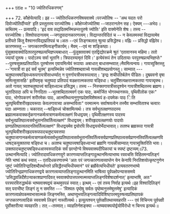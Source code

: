 +++
title = "10 ज्योतिरधिकरणम्"

+++
72. कौक्षेयेत्यादि। इह -- ज्योतिरधिकरणविषयवाक्ये।परज्योतिषः -- 'अथ यदतः परो दिवोज्योतिर्दीप्यते' इति प्रस्तुतस्य परज्योतिषः। कौक्षेय्जोज्योतिषा --जाठरानलेन सह। ऐक्यम् ---अभेदः।कथितम् -- प्रत्यपादि। 'इदं वाव तद्यदितमस्मिन्नन्तःपुरुषे ज्योतिः' इति वाक्येनेति शेषः। तस्य -- परज्योतिषः। विश्वोपादानत्वम् --जगदुपादानकारणत्वम्। विद्यान्तरविदितं च -- न केवलमस्यां विद्यायामेव प्रतीयते किंतु वैश्वानरविद्याप्रतिपन्नं च।अतः --एवं लिङ्गबलात् श्रुत्या प्रसिद्धेश्च। वह्निः -- प्रसिद्धो वह्निरेव।कारणमस्तु -- जगत्कारणमित्यङ्गीकार्यम्। मैवम् --एवं मा शङ्किष्ठाः। पुंसूक्तवाक्योदितपरपुरुषप्रत्यभिज्ञप्त्यबाधात् --पुंलूक्तवाक्यं एतद्विद्योपक्रमे श्रुतं 'एतावानस्य महिमा। ततो ज्यायॉ पूरूषः। पादोऽस्य सर्वा भूतानि। त्रिपादस्यामृतं दिवि।' इत्येवंरूपं तेन उदितायाः परपुरुषप्रत्यभिज्ञप्तेः" --पुरुषसूक्तप्रतिपादितः पुरुषोत्तम एवायमित्येवं रूपायाः अबाधात् बाधासम्भवात्।मैवमित्यन्वयः। गायत्र्युक्तिस्तु --'गायत्री वा इदं सर्वं भूतम्' इत्यस्मिन्नेव ज्योतिश्शब्दवाच्ये गायत्त्रीशब्दप्रयोगस्तु। साम्यात् ---चतुष्पात्त्वषाड्विध्यरूपगायत्रीसाधर्म्यात् न पुनर्गायत्रीस्वरूपत्वात्। 'इन्द्रः शचीपतिर्बलेन पीडितः। दुश्च्यवनो वृषा समित्सुसासहिः' इतीयमृक् चतुष्पदा प्रतिपादं षडक्षरात्मकतया षड्विधा। चतुर्विंशत्यक्षरात्मकतया गायत्र्यृक्च। अतो गायत् त्र्याश्चतुष्पात्त्वं षाड्विध्यञ्च प्रसिद्धम्। तस्य -- निरुक्तगायत्रीसादृश्येन गायत्रीशब्दितस्य ब्रह्मणः। भूतादिपादा अपि च निगदिताः --भूतशब्दितात्मवर्ग एकः पादः, कर्मार्जित भोगस्थानरूपः, पृथिवीलोक एकः" पादः, भोगोपकरणं शरीरमेकः पादः, आत्मस्थित्यनुगुणप्रदेशविशेषरूपं ह-दयमेकः पादः िति भूतपृथिवीशरीरहृदयरूपाः केवलगायत्र्या असम्भाविताः" परमात्मनः सर्वाश्रयत्वेन तस्यैव सम्भाविताश्च चत्वारः पदाः आम्नाताः। चकारात् --षाड्विध्यं चोक्तमित्यर्थः। तत्र सर्वभूतलक्षणपादस्य ब्रह्मात्मकवाक्कर्तृकगानकर्मत्वत्राणकर्मत्वलक्षणं विधाद्वयम्। पृथिवीलक्षणस्य पादस्य सर्वभूतप्रतिष्ठात्वसर्वभूतानतिवर्तित्वलक्षणं" विधाद्वयम्। शरीरहृदयलक्षणयोः पादयोः प्राणप्रतिष्ठात्वतदनतिवर्तित्वलक्षणं" विधाद्वयमेव द्वयोरपि विधाद्वययोर्भेदाभावात्। ततश्च ब्रह्मरूपा गायत्री भूतपृथिवीशरीरहृदयरूपपादचतुष्टयवत्तया चतुष्पाजागानकर्मत्वत्राणकर्मत्वसर्वभूतप्रतिष्ठात्वसर्वभूतानतिवर्तित्वसर्वप्राणप्रतिष्ठात्वसर्वप्राणनतिवर्तित्वलक्षणविधाषट्कयुक्ततया षड्विधा च। अतश्च चतुष्पात्त्वषाड्विध्याभ्यां ब्रह्मणि गायत्त्रीसाम्यात् गायत्र्युक्तिरिति भावः। उक्तपादचतुष्टयषड्विधआस्वरूपादिकं सर्वं छान्दोग्ये विषयवाक्यदीपिकायां च स्पष्टं द्रष्टव्यम्॥73. उत्थानमित्यादि। ज्योतिरादावधिकरणयुगे कारणव्याप्तलिङ्गादुत्थानमित्याभाष्य रववचसि विहितमन्यलिङ्गं नेति भाष्यं कथं स्यात् -- एतदिधकरणारम्भे 'अतः परं जगत्कारणत्वव्याप्तेन येन केनापि निरतिशयोत्कृष्टगुणेन जुष्टं ज्योतिरिन्द्रादिशब्दैरर्थान्तरे प्रसिद्धैरप्यभिधीयमानं" परं ब्रह्मैवेत्यभिधीयते' इत्यवतरणभाष्ये ज्योतिरिन्द्रप्राणाधिकरणद्वये कारणत्वव्याप्तलिङ्गादुत्थानमिति भाषित्वा पूर्वपक्षोपन्याससमये 'प्रसिद्धवन्निर्देशेऽप्याकाशप्राणादिवत् स्ववाक्योपात्तपरमात्मव्याप्तलिङ्गविशेषादर्शनात्' इत्याभाषि, अतः" परस्परविरुद्धार्थकं भाष्यवाक्यद्वयं कथमुपपन्नं स्यात्। इत्थम् -- एवं तस्य निर्वाह इत्यर्थः।इह विश्वादिलिङ्गं सत् पराभीष्ट लिङ्गं तु न समस्ति --- 'विश्वतः पृष्ठेषु सर्वतः पृष्ठेष्वनुत्तमेषूत्तमेषु' इत्यादिकं कारणत्वाक्षेपकमवभासात्मकं लिङ्गमस्ति, अथाप्युभयलिङ्गत्वादिविशिष्टपरमपुरुषत्वप्रतिष्ठापकं जग्तकारणत्वादिकं स्ववाक्ये लिङ्गं नास्तीत्यर्थः। इत्युत्पश्यन् पूर्वपक्षीतथाव्यवहरति --- एवं विचिन्त्य पूर्वपक्षी पूर्वोक्तरीत्या व्यवहरति। तत् --तस्मात्। व्याहतिर्नशङ्क्या --भाष्यवाक्ययोर्द्वयोर्विरोधो न चिन्त्य इत्यर्थः॥